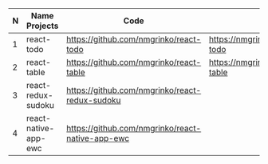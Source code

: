 | N |      Name Projects     |                        Code                        |                   View                   |
|---|------------------------|----------------------------------------------------|------------------------------------------|
| 1 |  react-todo            | <https://github.com/nmgrinko/react-todo>           | <https://nmgrinko.github.io/react-todo>  |
| 2 |  react-table           | <https://github.com/nmgrinko/react-table>          | <https://nmgrinko.github.io/react-table> |
| 3 |  react-redux-sudoku    | <https://github.com/nmgrinko/react-redux-sudoku>   |                                          |
| 4 |  react-native-app-ewc  | <https://github.com/nmgrinko/react-native-app-ewc> |                                          |
